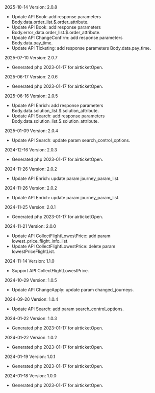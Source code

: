 2025-10-14 Version: 2.0.8
- Update API Book: add response parameters Body.data.order_list.$.order_attribute.
- Update API Book: add response parameters Body.error_data.order_list.$.order_attribute.
- Update API ChangeConfirm: add response parameters Body.data.pay_time.
- Update API Ticketing: add response parameters Body.data.pay_time.


2025-07-10 Version: 2.0.7
- Generated php 2023-01-17 for airticketOpen.

2025-06-17 Version: 2.0.6
- Generated php 2023-01-17 for airticketOpen.

2025-06-16 Version: 2.0.5
- Update API Enrich: add response parameters Body.data.solution_list.$.solution_attribute.
- Update API Search: add response parameters Body.data.solution_list.$.solution_attribute.


2025-01-09 Version: 2.0.4
- Update API Search: update param search_control_options.


2024-12-16 Version: 2.0.3
- Generated php 2023-01-17 for airticketOpen.

2024-11-26 Version: 2.0.2
- Update API Enrich: update param journey_param_list.


2024-11-26 Version: 2.0.2
- Update API Enrich: update param journey_param_list.


2024-11-25 Version: 2.0.1
- Generated php 2023-01-17 for airticketOpen.

2024-11-21 Version: 2.0.0
- Update API CollectFlightLowestPrice: add param lowest_price_flight_info_list.
- Update API CollectFlightLowestPrice: delete param lowestPriceFlightList.


2024-11-14 Version: 1.1.0
- Support API CollectFlightLowestPrice.


2024-10-29 Version: 1.0.5
- Update API ChangeApply: update param changed_journeys.


2024-09-20 Version: 1.0.4
- Update API Search: add param search_control_options.


2024-01-22 Version: 1.0.3
- Generated php 2023-01-17 for airticketOpen.

2024-01-22 Version: 1.0.2
- Generated php 2023-01-17 for airticketOpen.

2024-01-19 Version: 1.0.1
- Generated php 2023-01-17 for airticketOpen.

2024-01-18 Version: 1.0.0
- Generated php 2023-01-17 for airticketOpen.

